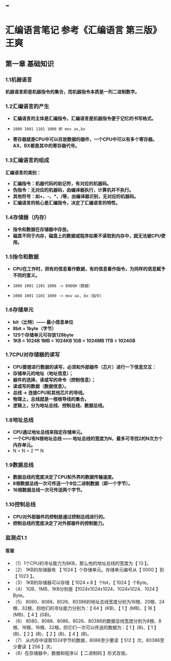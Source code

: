 # -
# **汇编语言笔记   参考《汇编语言 第三版》王爽**

## **第一章 基础知识**

### **1.1机器语言**

**机器语言即是机器指令的集合，而机器指令本质是一列二进制数字。**

### **1.2汇编语言的产生**

* **汇编语言的主体是汇编指令，汇编语言是机器指令便于记忆的书写格式。**
*     1000 1001 1101 1000 即 mov ax,bx
* **寄存器就是CPU中可以存放数据的器件，一个CPU中可以有多个寄存器。AX、BX都是其中的寄存器代号。**

### **1.3汇编语言的组成**

**汇编语言的类别：**
- **汇编指令：机器代码的助记符，有对应的机器码。**
- **伪指令：无对应的机器码，由编译器执行，计算机并不执行。**
- **其他符号：如+、-、*、/等，由编译器识别，无对应的机器码。**
- **汇编语言的核心是汇编指令，决定了汇编语言的特性。**

### **1.4存储器（内存）**
- **指令和数据在存储器中存放。**
- **磁盘不同于内存，磁盘上的数据或程序如果不读取到内存中，就无法被CPU使用。**

### **1.5指令和数据**
- **CPU在工作时，把有的信息看作数据，有的信息看作指令，为同样的信息赋予不同的意义。**
-     1000 1001 1101 1000 -> 89D8H（数据）
-     1000 1001 1101 1000 -> mov ax, bx（指令）

### **1.6存储单元**
- **bit（比特）—— 最小信息单位**
- **8bit = 1byte（字节）**
- **125个存储单元可存放128byte**
- **1KB = 1024B  1MB = 1024KB  1GB = 1024MB  1TB = 1024GB**

### **1.7CPU对存储器的读写**
- **CPU要想进行数据的读写，必须和外部器件（芯片）进行一下信息交互：**
- **存储单元的地址（地址信息）；**
- **器件的选择，读或写的命令（控制信息）；**
- **读或写的数据（数据信息）。**
- **总线 -> 连接CPU和其他芯片的导线。**
- **物理上，总线就是一根根导线的集合。**
- **逻辑上，分为地址总线、控制总线、数据总线。**

### **1.8地址总线**
- **CPU通过地址总线来指定存储单元。**
- **一个CPU有N根地址总线 —— 地址总线的宽度为N，最多可寻找2的N次方个内存单元。**
- N = N = 2 ** N

### **1.9数据总线**
- **数据总线的宽度决定了CPU和外界的数据传输速度。**
- **8根数据总线一次可传送一个8位二进制数据（即一个字节）。**
- **16根数据总线一次可传送两个字节。**

### **1.10控制总线**
- **CPU对外部器件的控制是通过控制总线进行的。**
- **控制总线的宽度决定了对外部器件的控制能力。**

### **监测点1.1**
#### **答案**
- （1）1个CPU的寻址能力为8KB，那么他的地址总线的宽度为【 13 】。
- （2） 1KB的存储器有 【 1024 】个存储单元。存储单元编号从【 0000 】到【 1023 】。
- （3） 1KB的存储器可以存储【 1024 x 8 】个bit，【 1024 】个Byte。
- （4） 1GB、1MB、1KB分别是【1024x1024x1024、1024x1024、1024 】Byte。
- （5） 8080、8088、8026、80386的地址总线宽度分别为16根、20根、24根、32根，则他们的寻址能力分别为：【 64 】(KB)、【 1 】(MB)、【 16 】(MB)、【 4 】(GB)。
- （6） 8080、8088、8086、8026、80386的数据总线宽度分别为8根、8根、16根、16根、32根。则它们一次可以传送的数据为：【 1 】(B)、【 1 】(B)、【 2 】(B)、【 2 】(B)、【 4 】(B)。
- （7） 从内存中读取1024字节的数据，8086至少要读【 512 】次，80386至少要读【 256 】次。
- （8）在存储器中，数据和程序以【 二进制码 】形式存放。
